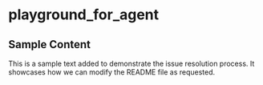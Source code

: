 # playground_for_agent

## Sample Content

This is a sample text added to demonstrate the issue resolution process. It showcases how we can modify the README file as requested.

